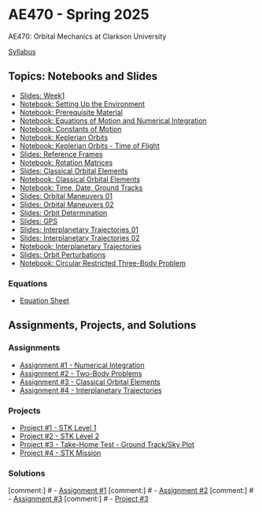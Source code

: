 # AE470 - Spring 2025

AE470: Orbital Mechanics at Clarkson University

[Syllabus](https://github.com/jeffwalton/AE470/blob/main/AE470_Spring2024_course_syllabus.md)

## Topics: Notebooks and Slides

- [Slides: Week1](Slides/AE470_Week1_slides.pdf)
- [Notebook: Setting Up the Environment](https://github.com/jeffwalton/AE470/blob/main/00_ae470_setup_environment.ipynb)
- [Notebook: Prerequisite Material](https://github.com/jeffwalton/AE470/blob/main/01_ae470_prerequisite_material.ipynb)
- [Notebook: Equations of Motion and Numerical Integration](https://github.com/jeffwalton/AE470/blob/main/02_ae470_eom_numerical_integration.ipynb)
- [Notebook: Constants of Motion](https://github.com/jeffwalton/AE470/blob/main/03_ae470_constants_of_motion.ipynb)
- [Notebook: Keplerian Orbits](https://github.com/jeffwalton/AE470/blob/main/04_ae470_keplerian_orbits.ipynb)
- [Notebook: Keplerian Orbits - Time of Flight](https://github.com/jeffwalton/AE470/blob/main/05_ae470_keplerian_orbits_tof.ipynb)
- [Slides: Reference Frames](slides/slides_reference_frames.pdf)
- [Notebook: Rotation Matrices](https://github.com/jeffwalton/AE470/blob/main/06_ae470_rotation_matrices.ipynb)
- [Slides: Classical Orbital Elements](slides/slides_classical_orbital_elements.pdf)
- [Notebook: Classical Orbital Elements](https://github.com/jeffwalton/AE470/blob/main/07_ae470_classical_orbital_elements.ipynb)
- [Notebook: Time, Date, Ground Tracks](https://github.com/jeffwalton/AE470/blob/main/08_ae470_time_date_ground_track.ipynb)
- [Slides: Orbital Maneuvers 01](Slides/slides_orbital_maneuvers_01.pdf)
- [Slides: Orbital Maneuvers 02](Slides/slides_orbital_maneuvers_02.pdf)
- [Slides: Orbit Determination](Slides/slides_orbit_determination_01.pdf)
- [Slides: GPS](Slides/slides_gps.pdf)
- [Slides: Interplanetary Trajectories 01](Slides/slides_interplanetary_trajectories_01.pdf)
- [Slides: Interplanetary Trajectories 02](Slides/slides_interplanetary_trajectories_02.pdf)
- [Notebook: Interplanetary Trajectories](https://github.com/jeffwalton/AE470/blob/main/09_ae470_interplanetary_trajectories.ipynb)
- [Slides: Orbit Perturbations](Slides/slides_orbit_perturbations.pdf)
- [Notebook: Circular Restricted Three-Body Problem](https://github.com/jeffwalton/AE470/blob/main/10_ae470_circular_restricted_three-body_problem.ipynb)


### Equations
- [Equation Sheet](equations.ipynb)

## Assignments, Projects, and Solutions

### Assignments

- [Assignment #1 - Numerical Integration](https://github.com/jeffwalton/AE470/blob/main/assignment_01_ae470.ipynb)
- [Assignment #2 - Two-Body Problems](https://github.com/jeffwalton/AE470/blob/main/assignment_02_ae470.ipynb)
- [Assignment #3 - Classical Orbital Elements](https://github.com/jeffwalton/AE470/blob/main/assignment_03_ae470.ipynb)
- [Assignment #4 - Interplanetary Trajectories](https://github.com/jeffwalton/AE470/blob/main/assignment_04_ae470.ipynb)

### Projects

- [Project #1 - STK Level 1](https://github.com/jeffwalton/AE470/blob/main/project1-2_ae470_STK.pdf)
- [Project #2 - STK Level 2](https://github.com/jeffwalton/AE470/blob/main/project1-2_ae470_STK.pdf)
- [Project #3 - Take-Home Test - Ground Track/Sky Plot](https://github.com/jeffwalton/AE470/blob/main/project_03_take-home_test.ipynb)
- [Project #4 - STK Mission](https://github.com/jeffwalton/AE470/blob/main/Project04_AE470_STK-Mission.pdf)

### Solutions

[comment:] # - [Assignment #1](https://github.com/jeffwalton/AE470/blob/main/solutions/assignment_01_solution_ae470.ipynb)
[comment:] # - [Assignment #2](https://github.com/jeffwalton/AE470/blob/main/solutions/assignment_02_solution_ae470.ipynb)
[comment:] # - [Assignment #3](https://github.com/jeffwalton/AE470/blob/main/solutions/assignment_03_solution_ae470.ipynb)
[comment:] # - [Project #3](https://github.com/jeffwalton/AE470/blob/main/solutions/project_03_solution_take-home_test.ipynb)


